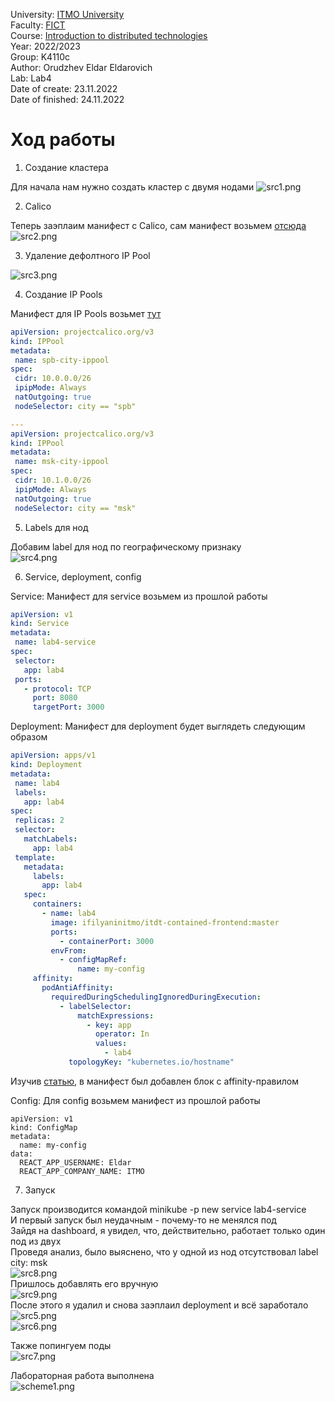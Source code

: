 University: [ITMO University](https://itmo.ru/ru/)  
Faculty: [FICT](https://fict.itmo.ru)  
Course: [Introduction to distributed technologies](https://github.com/itmo-ict-faculty/introduction-to-distributed-technologies)  
Year: 2022/2023  
Group: K4110c  
Author: Orudzhev Eldar Eldarovich  
Lab: Lab4      
Date of create: 23.11.2022  
Date of finished: 24.11.2022  

# Ход работы
1) Создание кластера  

Для начала нам нужно создать кластер с двумя нодами
![src1.png](Screenshots/src1.png)  

2) Calico  

Теперь заэплаим манифест с Calico, сам манифест возьмем [отсюда](https://raw.githubusercontent.com/projectcalico/calico/v3.24.5/manifests/calicoctl.yaml)  
![src2.png](Screenshots/src2.png)  

3) Удаление дефолтного IP Pool  

![src3.png](Screenshots/src3.png)  

4) Создание IP Pools  

Манифест для IP Pools возьмет [тут](https://projectcalico.docs.tigera.io/reference/resources/ippool)  
 ```yaml
apiVersion: projectcalico.org/v3
kind: IPPool
metadata:
  name: spb-city-ippool
spec:
  cidr: 10.0.0.0/26
  ipipMode: Always
  natOutgoing: true
  nodeSelector: city == "spb"

---
apiVersion: projectcalico.org/v3
kind: IPPool
metadata:
  name: msk-city-ippool
spec:
  cidr: 10.1.0.0/26
  ipipMode: Always
  natOutgoing: true
  nodeSelector: city == "msk"
```  

5) Labels для нод  

Добавим label для нод по географическому признаку  
![src4.png](Screenshots/src4.png)  

6) Service, deployment, config  

Service: Манифест для service возьмем из прошлой работы  
 ```yaml
apiVersion: v1
kind: Service
metadata:
  name: lab4-service
spec:
  selector:
    app: lab4
  ports:
    - protocol: TCP
      port: 8080
      targetPort: 3000
```  
Deployment: Манифест для deployment будет выглядеть следующим образом  
 ```yaml
apiVersion: apps/v1
kind: Deployment
metadata:
  name: lab4
  labels:
    app: lab4
spec:
  replicas: 2
  selector:
    matchLabels:
      app: lab4
  template:
    metadata:
      labels:
        app: lab4
    spec:
      containers:
        - name: lab4
          image: ifilyaninitmo/itdt-contained-frontend:master
          ports:
            - containerPort: 3000
          envFrom:
            - configMapRef:
                name: my-config
      affinity:
        podAntiAffinity:
          requiredDuringSchedulingIgnoredDuringExecution:
            - labelSelector:
                matchExpressions:
                  - key: app
                    operator: In
                    values:
                      - lab4
              topologyKey: "kubernetes.io/hostname"
```  
Изучив [статью](https://habr.com/ru/company/otus/blog/576944/), в манифест был добавлен блок с affinity-правилом  

Config: Для config возьмем манифест из прошлой работы  
```
apiVersion: v1
kind: ConfigMap
metadata:
  name: my-config
data:
  REACT_APP_USERNAME: Eldar
  REACT_APP_COMPANY_NAME: ITMO
  ```  
  
7) Запуск  

Запуск производится командой minikube -p new service lab4-service  
И первый запуск был неудачным - почему-то не менялся под  
Зайдя на dashboard, я увидел, что, действительно, работает только один под из двух  
Проведя анализ, было выяснено, что у одной из нод отсутствовал label city: msk  
![src8.png](Screenshots/src8.png)  
Пришлось добавлять его вручную  
![src9.png](Screenshots/src9.png)  
После этого я удалил и снова заэплаил deployment и всё заработало  
![src5.png](Screenshots/src5.png)  
![src6.png](Screenshots/src6.png)  

Также попингуем поды  
![src7.png](Screenshots/src7.png)  

Лабораторная работа выполнена  
![scheme1.png](Screenshots/scheme1.png)  



